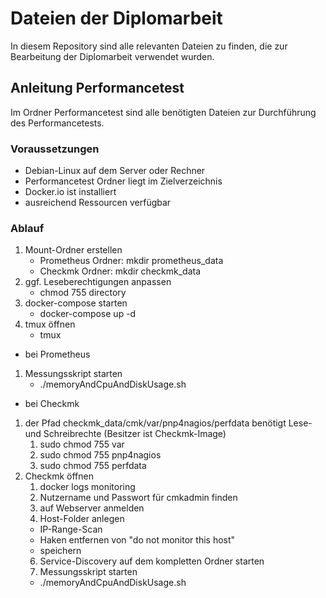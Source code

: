 # Dateien der Diplomarbeit

In diesem Repository sind alle relevanten Dateien zu finden, die zur Bearbeitung der Diplomarbeit verwendet wurden.


## Anleitung Performancetest

Im Ordner Performancetest sind alle benötigten Dateien zur Durchführung des Performancetests.

### Voraussetzungen

- Debian-Linux auf dem Server oder Rechner
- Performancetest Ordner liegt im Zielverzeichnis
- Docker.io ist installiert
- ausreichend Ressourcen verfügbar

### Ablauf

1. Mount-Ordner erstellen
   - Prometheus Ordner: mkdir prometheus_data
   - Checkmk Ordner: mkdir checkmk_data
2. ggf. Leseberechtigungen anpassen
   - chmod 755 directory
3. docker-compose starten
   - docker-compose up -d
4. tmux öffnen
   - tmux
- bei Prometheus
1. Messungsskript starten
   - ./memoryAndCpuAndDiskUsage.sh
- bei Checkmk
1. der Pfad checkmk_data/cmk/var/pnp4nagios/perfdata benötigt Lese- und Schreibrechte (Besitzer ist Checkmk-Image)
   1. sudo chmod 755 var
   2. sudo chmod 755 pnp4nagios
   3. sudo chmod 755 perfdata
2. Checkmk öffnen
   1. docker logs monitoring
   2. Nutzername und Passwort für cmkadmin finden
   3. auf Webserver anmelden
   4. Host-Folder anlegen
     - IP-Range-Scan
     - Haken entfernen von "do not monitor this host"
     - speichern
   6. Service-Discovery auf dem kompletten Ordner starten
   7. Messungsskript starten
    - ./memoryAndCpuAndDiskUsage.sh
